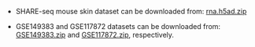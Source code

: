 - SHARE-seq mouse skin dataset can be downloaded from: [rna.h5ad.zip](https://drive.google.com/file/d/1xXfjqN1wtCg5GqLMnIUih5b9J_wVGGYf/view?usp=sharing)
  

- GSE149383 and GSE117872 datasets can be downloaded from: [GSE149383.zip](https://drive.google.com/file/d/1Qp8Hmb2wARISDsmwqbnndGwJ2BXfamEa/view?usp=sharing) and [GSE117872.zip](https://drive.google.com/file/d/1clBoSwfJKRAlauUwDC3xAV9i1jC6XU5r/view?usp=sharing), respectively.





